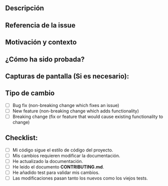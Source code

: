 <!--- Provide a general summary of your changes in the Title above -->

## Descripción
<!--- Describe your changes in detail -->

## Referencia de la issue
<!--- This project only accepts pull requests related to open issues -->
<!--- If suggesting a new feature or change, please discuss it in an issue first -->
<!--- If fixing a bug, there should be an issue describing it with steps to reproduce -->
<!--- Please link to the issue here: -->

## Motivación y contexto
<!--- Why is this change required? What problem does it solve? -->

## ¿Cómo ha sido probada?
<!--- Please describe in detail how you tested your changes. -->
<!--- Include details of your testing environment, and the tests you ran to -->
<!--- see how your change affects other areas of the code, etc. -->

## Capturas de pantalla (Si es necesario):

## Tipo de cambio
<!--- What types of changes does your code introduce? Put an `x` in all the boxes that apply: -->
- [ ] Bug fix (non-breaking change which fixes an issue)
- [ ] New feature (non-breaking change which adds functionality)
- [ ] Breaking change (fix or feature that would cause existing functionality to change)

## Checklist:
<!--- Go over all the following points, and put an `x` in all the boxes that apply. -->
<!--- If you're unsure about any of these, don't hesitate to ask. We're here to help! -->
- [ ] Mi código sigue el estilo de código del proyecto.
- [ ] Mis cambios requieren modificar la documentación.
- [ ] He actualizado la documentación.
- [ ] He leido el documento **CONTRIBUTING.md**.
- [ ] He añadido test para validar mis cambios.
- [ ] Las modificaciones pasan tanto los nuevos como los viejos tests.
